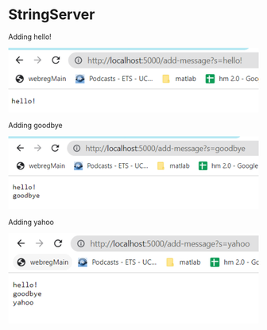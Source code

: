 # StringServer

Adding hello!

![Image](Lab2_1.png)

Adding goodbye

![Image](Lab2_2.png)

Adding yahoo

![Image](Lab2_3.png)
